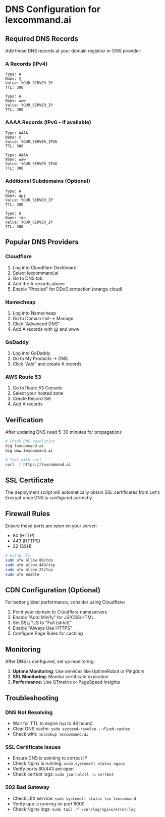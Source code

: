 # DNS Configuration for lexcommand.ai

## Required DNS Records

Add these DNS records at your domain registrar or DNS provider:

### A Records (IPv4)
```
Type: A
Name: @
Value: YOUR_SERVER_IP
TTL: 300

Type: A  
Name: www
Value: YOUR_SERVER_IP
TTL: 300
```

### AAAA Records (IPv6 - if available)
```
Type: AAAA
Name: @
Value: YOUR_SERVER_IPV6
TTL: 300

Type: AAAA
Name: www  
Value: YOUR_SERVER_IPV6
TTL: 300
```

### Additional Subdomains (Optional)
```
Type: A
Name: api
Value: YOUR_SERVER_IP
TTL: 300

Type: A
Name: ide
Value: YOUR_SERVER_IP
TTL: 300
```

## Popular DNS Providers

### Cloudflare
1. Log into Cloudflare Dashboard
2. Select lexcommand.ai
3. Go to DNS tab
4. Add the A records above
5. Enable "Proxied" for DDoS protection (orange cloud)

### Namecheap
1. Log into Namecheap
2. Go to Domain List → Manage
3. Click "Advanced DNS"
4. Add A records with @ and www

### GoDaddy
1. Log into GoDaddy
2. Go to My Products → DNS
3. Click "Add" and create A records

### AWS Route 53
1. Go to Route 53 Console
2. Select your hosted zone
3. Create Record Set
4. Add A records

## Verification

After updating DNS (wait 5-30 minutes for propagation):

```bash
# Check DNS resolution
dig lexcommand.ai
dig www.lexcommand.ai

# Test with curl
curl -I https://lexcommand.ai
```

## SSL Certificate

The deployment script will automatically obtain SSL certificates from Let's Encrypt once DNS is configured correctly.

## Firewall Rules

Ensure these ports are open on your server:
- 80 (HTTP)
- 443 (HTTPS)
- 22 (SSH)

```bash
# Using ufw
sudo ufw allow 80/tcp
sudo ufw allow 443/tcp
sudo ufw allow 22/tcp
sudo ufw enable
```

## CDN Configuration (Optional)

For better global performance, consider using Cloudflare:

1. Point your domain to Cloudflare nameservers
2. Enable "Auto Minify" for JS/CSS/HTML
3. Set SSL/TLS to "Full (strict)"
4. Enable "Always Use HTTPS"
5. Configure Page Rules for caching

## Monitoring

After DNS is configured, set up monitoring:

1. **Uptime Monitoring**: Use services like UptimeRobot or Pingdom
2. **SSL Monitoring**: Monitor certificate expiration
3. **Performance**: Use GTmetrix or PageSpeed Insights

## Troubleshooting

### DNS Not Resolving
- Wait for TTL to expire (up to 48 hours)
- Clear DNS cache: `sudo systemd-resolve --flush-caches`
- Check with: `nslookup lexcommand.ai`

### SSL Certificate Issues
- Ensure DNS is pointing to correct IP
- Check Nginx is running: `sudo systemctl status nginx`
- Verify ports 80/443 are open
- Check certbot logs: `sudo journalctl -u certbot`

### 502 Bad Gateway
- Check LEX service: `sudo systemctl status lex-lexcommand`
- Verify app is running on port 8000
- Check Nginx logs: `sudo tail -f /var/log/nginx/error.log`